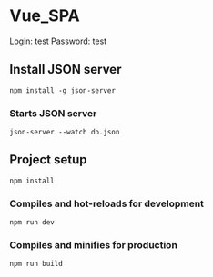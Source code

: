 # Vue_SPA

Login: test
Password: test

## Install JSON server
```
npm install -g json-server
```
### Starts JSON server
```
json-server --watch db.json
```

## Project setup
```
npm install
```

### Compiles and hot-reloads for development
```
npm run dev
```

### Compiles and minifies for production
```
npm run build
```
